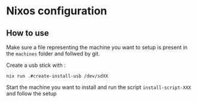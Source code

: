 # Nixos configuration


## How to use

Make sure a file representing the machine you want to setup is present in the `machines` folder and follwed by git.

Create a usb stick with :

```
nix run .#create-install-usb /dev/sdXX
```

Start the machine you want to install and run the script `install-script-XXX` and follow the setup

